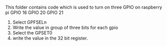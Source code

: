 This folder contains code which is used to turn on three GPIO on raspberry pi
GPIO 16
GPIO 20
GPIO 21

1. Select GPFSELn
2. Write the value in group of three bits for each gpio
3. Select the GPSET0 
4. write the value in the 32 bit register. 

